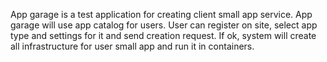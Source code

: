 App garage is a test application for creating client small app service.
App garage will use app catalog for users.
User can register on site, select app type and settings for it and send creation request.
If ok, system will create all infrastructure for user small app and run it in containers.
